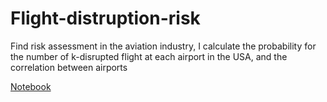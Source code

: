 # Flight-distruption-risk
Find risk assessment in the aviation industry, I calculate the probability for the number of k-disrupted flight at each airport in the USA, and the correlation between airports 

[Notebook]('Flightdis.ipynb')
